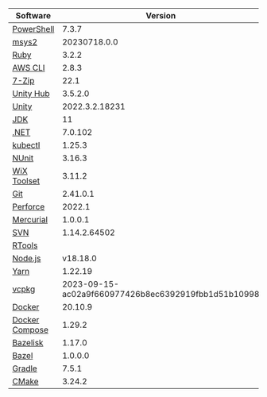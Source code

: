 [//]: # (title: Preinstalled Software on TeamCity Cloud Windows Agents)
[//]: # (auxiliary-id: Preinstalled Software on TeamCity Cloud Windows Agents)

<chunk id="windows-jb-agents">

|Software|Version|
|---|---|
|[PowerShell](https://docs.microsoft.com/en-us/powershell/)|7.3.7|
|[msys2](https://www.msys2.org/)|20230718.0.0|
|[Ruby](https://www.ruby-lang.org/en/)|3.2.2|
|[AWS CLI](https://aws.amazon.com/cli/)|2.8.3|
|[7-Zip](https://www.7-zip.org/)|22.1|
|[Unity Hub](https://unity.com/unity-hub)|3.5.2.0|
|[Unity](https://unity.com/)|2022.3.2.18231|
|[JDK](https://aws.amazon.com/corretto/)|11|
|[.NET](https://dotnet.microsoft.com/)|7.0.102|
|[kubectl](https://kubernetes.io/docs/tasks/tools/#kubectl)|1.25.3|
|[NUnit](https://nunit.org/)|3.16.3|
|[WiX Toolset](https://wixtoolset.org/)|3.11.2|
|[Git](https://git-scm.com/)|2.41.0.1|
|[Perforce](https://www.perforce.com/)|2022.1|
|[Mercurial](https://www.mercurial-scm.org/)|1.0.0.1|
|[SVN](https://subversion.apache.org/)|1.14.2.64502|
|[RTools](https://cran.r-project.org/bin/windows/Rtools/)||
|[Node.js](https://nodejs.org/en/)|v18.18.0|
|[Yarn](https://yarnpkg.com/)|1.22.19|
|[vcpkg](https://vcpkg.io/en/)|2023-09-15-ac02a9f660977426b8ec6392919fbb1d51b10998|
|[Docker](https://www.docker.com/)|20.10.9|
|[Docker Compose](https://docs.docker.com/compose/)|1.29.2|
|[Bazelisk](https://github.com/bazelbuild/bazelisk)|1.17.0|
|[Bazel](https://bazel.build/)|1.0.0.0|
|[Gradle](https://gradle.org/)|7.5.1|
|[CMake](https://cmake.org/)|3.24.2|

</chunk> 
